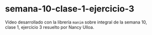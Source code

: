 # semana-10-clase-1-ejercicio-3
Vídeo desarrollado con la librería `manim` sobre integral de la semana 10, clase 1, ejercicio 3 resuelto por Nancy Ulloa.
